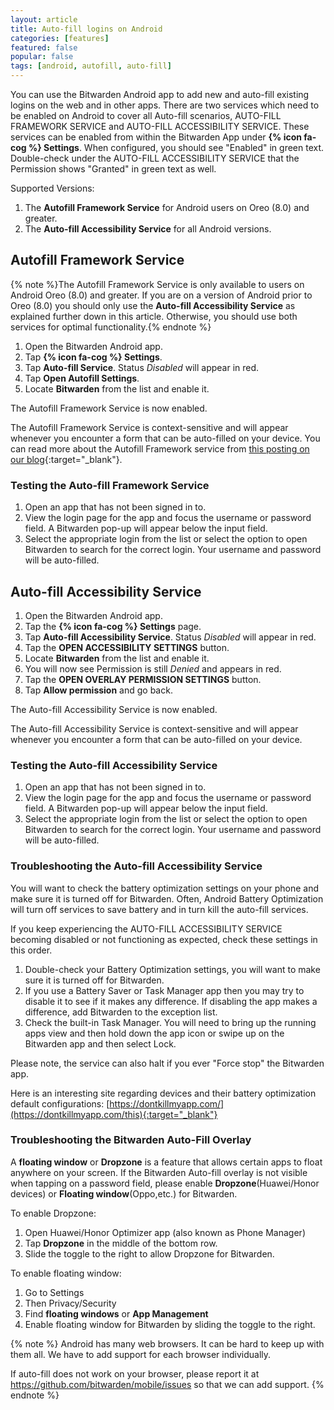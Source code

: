 ```yaml
---
layout: article
title: Auto-fill logins on Android
categories: [features]
featured: false
popular: false
tags: [android, autofill, auto-fill]
---
```


You can use the Bitwarden Android app to add new and auto-fill existing logins on the web and in other apps. There are two services which need to be enabled on Android to cover all Auto-fill scenarios, AUTO-FILL FRAMEWORK SERVICE and AUTO-FILL ACCESSIBILITY SERVICE. These services can be enabled from within the Bitwarden App under **{% icon fa-cog %} Settings**. When configured, you should see "Enabled" in green text. Double-check under the AUTO-FILL ACCESSIBILITY SERVICE that the Permission shows "Granted" in green text as well.

Supported Versions:
1. The **Autofill Framework Service** for Android users on Oreo (8.0) and greater.
2. The **Auto-fill Accessibility Service** for all Android versions.

## Autofill Framework Service

{% note %}The Autofill Framework Service is only available to users on Android Oreo (8.0) and greater. If you are on a version of  Android prior to Oreo (8.0) you should only use the **Auto-fill Accessibility Service** as explained further down in this article. Otherwise, you should use both services for optimal functionality.{% endnote %}

1. Open the Bitwarden Android app.
2. Tap **{% icon fa-cog %} Settings**.
3. Tap **Auto-fill Service**. Status *Disabled* will appear in red.
4. Tap **Open Autofill Settings**.
5. Locate **Bitwarden** from the list and enable it.

The Autofill Framework Service is now enabled.

The Autofill Framework Service is context-sensitive and will appear whenever you encounter a form that can be auto-filled on your device. You can read more about the Autofill Framework service from [this posting on our blog](https://bitwarden.com/blog/post/the-oreo-autofill-framework){:target="_blank"}.

### Testing the Auto-fill Framework Service

1. Open an app that has not been signed in to.
2. View the login page for the app and focus the username or password field. A Bitwarden pop-up will appear below the input field.
3. Select the appropriate login from the list or select the option to open Bitwarden to search for the correct login. Your username and password will be auto-filled.

## Auto-fill Accessibility Service

1. Open the Bitwarden Android app.
2. Tap the **{% icon fa-cog %} Settings** page.
3. Tap **Auto-fill Accessibility Service**. Status *Disabled* will appear in red.
4. Tap the **OPEN ACCESSIBILITY SETTINGS** button.
5. Locate **Bitwarden** from the list and enable it.
6. You will now see Permission is still *Denied* and appears in red.
7. Tap the **OPEN OVERLAY PERMISSION SETTINGS** button.
8. Tap **Allow permission** and go back.

The Auto-fill Accessibility Service is now enabled.

The Auto-fill Accessibility Service is context-sensitive and will appear whenever you encounter a form that can be auto-filled on your device.

### Testing the Auto-fill Accessibility Service

1. Open an app that has not been signed in to.
2. View the login page for the app and focus the username or password field. A Bitwarden pop-up will appear below the input field.
3. Select the appropriate login from the list or select the option to open Bitwarden to search for the correct login. Your username and password will be auto-filled.

### Troubleshooting the Auto-fill Accessibility Service

You will want to check the battery optimization settings on your phone and make sure it is turned off for Bitwarden. Often, Android Battery Optimization will turn off services to save battery and in turn kill the auto-fill services.

If you keep experiencing the AUTO-FILL ACCESSIBILITY SERVICE becoming disabled or not functioning as expected, check these settings in this order.
1. Double-check your Battery Optimization settings, you will want to make sure it is turned off for Bitwarden.
2. If you use a Battery Saver or Task Manager app then you may try to disable it to see if it makes any difference. If disabling the app makes a difference, add Bitwarden to the exception list.
3. Check the built-in Task Manager. You will need to bring up the running apps view and then hold down the app icon or swipe up on the Bitwarden app and then select Lock.

Please note, the service can also halt if you ever "Force stop" the Bitwarden app.

Here is an interesting site regarding devices and their battery optimization default configurations:
[https://dontkillmyapp.com/](https://dontkillmyapp.com/this){:target="_blank"}

### Troubleshooting the Bitwarden Auto-Fill Overlay

A **floating window** or **Dropzone** is a feature that allows certain apps to float anywhere on your screen. If the Bitwarden Auto-fill overlay is not visible when tapping on a password field, please enable **Dropzone**(Huawei/Honor devices) or **Floating window**(Oppo,etc.) for Bitwarden.

To enable Dropzone:

1. Open Huawei/Honor Optimizer app (also known as Phone Manager)
2. Tap **Dropzone** in the middle of the bottom row.
3. Slide the toggle to the right to allow Dropzone for Bitwarden.

To enable floating window:

1. Go to Settings
2. Then Privacy/Security
3. Find **floating windows** or **App Management**
4. Enable floating window for Bitwarden by sliding the toggle to the right.

{% note %}
Android has many web browsers. It can be hard to keep up with them all. We have to add support for each browser individually. 

If auto-fill does not work on your browser, please report it at <https://github.com/bitwarden/mobile/issues> so that we can add support.
{% endnote %}

